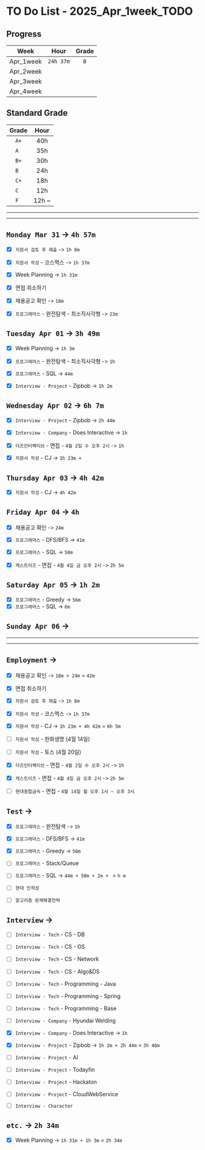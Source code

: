 # TO Do List - 2025_Apr_1week_TODO

## Progress
| Week | Hour | Grade |
|:---:|:---:|:---:|
|Apr_1week|`24h 37m`|`B`|
|Apr_2week|||
|Apr_3week|||
|Apr_4week|||


## Standard Grade
| Grade | Hour |
|:---:|:---:|
|`A+`|40h|
|`A `|35h|
|`B+`|30h|
|`B `|24h|
|`C+`|18h|
|`C `|12h|
|`F `|12h ~|


---
---

## `Monday Mar 31` -> `4h 57m`
- [x] `지원서 검토 후 제출` -> `1h 8m`
- [x] `지원서 작성` - 코스맥스 -> `1h 37m`
- [x] Week Planning -> `1h 31m`
- [x] 면접 취소하기
- [x] 채용공고 확인  -> `18m`
- [x] `프로그래머스` - 완전탐색 - 최소직사각형 -> `23m`


## `Tuesday Apr 01` -> `3h 49m`
- [x] Week Planning -> `1h 3m`
- [x] `프로그래머스` - 완전탐색 - 최소직사각형 -> `1h`
- [x] `프로그래머스` - SQL -> `44m`
- [x] `Interview - Project` - Zipbob -> `1h 2m`


## `Wednesday Apr 02` -> `6h 7m`
- [x] `Interview - Project` - Zipbob -> `2h 44m`
- [x] `Interview - Company` - Does Interactive -> `1h`
- [x] `더즈인터랙티브` - 면접 - `4월 2일 수 오후 2시` -> `1h`
- [x] `지원서 작성` - CJ -> `1h 23m + `


## `Thursday Apr 03` -> `4h 42m`
- [x] `지원서 작성` - CJ -> `4h 42m`


## `Friday Apr 04` -> `4h`
- [x] 채용공고 확인 -> `24m`
- [x] `프로그래머스` - DFS/BFS -> `41m`
- [x] `프로그래머스` - SQL -> `50m`
- [x] `캐스트이즈` - 면접 - `4월 4일 금 오후 2시` -> `2h 5m`


## `Saturday Apr 05` -> `1h 2m`
- [x] `프로그래머스` - Greedy -> `56m`
- [x] `프로그래머스` - SQL -> `6m`

## `Sunday Apr 06` -> 


---
---
## `Employment` -> 
- [x] 채용공고 확인 -> `18m + 24m` = `42m`
- [x] 면접 취소하기
- [x] `지원서 검토 후 제출` -> `1h 8m`
- [x] `지원서 작성` - 코스맥스 -> `1h 37m`

- [x] `지원서 작성` - CJ -> `1h 23m + 4h 42m` = `6h 5m`

- [ ] `지원서 작성` - 한화생명 (4월 14일)
- [ ] `지원서 작성` - 토스 (4월 20일)

- [x] `더즈인터랙티브` - 면접 - `4월 2일 수 오후 2시` -> `1h`
- [x] `캐스트이즈` - 면접 - `4월 4일 금 오후 2시` -> `2h 5m`
- [ ] `현대종합금속` - 면접 - `4월 14일 월 오후 1시 ~ 오후 3시`


## `Test` -> 
- [x] `프로그래머스` - 완전탐색 -> `1h`
- [x] `프로그래머스` - DFS/BFS -> `41m`
- [x] `프로그래머스` - Greedy -> `56m`
- [ ] `프로그래머스` - Stack/Queue
- [ ] `프로그래머스` - SQL -> `44m + 50m + 2m + ` = `h m`
- [ ] `현대 인적성` 
- [ ] `알고리즘 문제해결전략`


## `Interview` -> 
- [ ] `Interview - Tech` - CS - DB
- [ ] `Interview - Tech` - CS - OS
- [ ] `Interview - Tech` - CS - Network
- [ ] `Interview - Tech` - CS - Algo&DS
- [ ] `Interview - Tech` - Programming - Java
- [ ] `Interview - Tech` - Programming - Spring
- [ ] `Interview - Tech` - Programming - Base

- [ ] `Interview - Company` - Hyundai Welding
- [x] `Interview - Company` - Does Interactive -> `1h`

- [x] `Interview - Project` - Zipbob -> `1h 2m + 2h 44m` = `3h 46m`
- [ ] `Interview - Project` - AI
- [ ] `Interview - Project` - Todayfin
- [ ] `Interview - Project` - Hackaton
- [ ] `Interview - Project` - CloudWebService

- [ ] `Interview - Character`


## `etc.` -> `2h 34m`
- [x] Week Planning -> `1h 31m + 1h 3m` = `2h 34m`


<!-- ## `Cloud Native Spring in Action` -> `0h 18m` -> `h m`
- [ ] `Cloud Native Spring in Action` - Chapter03 -->

<!-- ## `Clean Architecture` -->



